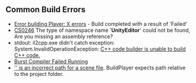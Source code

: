 ## Common Build Errors

- [Error building Player: X errors](Build%20Errors/Build%20Error.md) - Build completed with a result of 'Failed'  
- [CS0246](Editor%20References.md) The type of namespace name '**UnityEditor**' could not be found, Are you missing an assembly reference?  
- stdout: il2cpp.exe didn't catch exception: System.InvalidOperationException: [C++ code builder is unable to build C++ code.](Build%20Errors/IL2CPP%20Building.md)  
- [Burst Compiler Failed Running](Build%20Errors/Burst%20Building.md)
- ['' is an incorrect path for a scene file](Build%20Errors/Deleted%20Scenes.md). BuildPlayer expects path relative to the project folder.